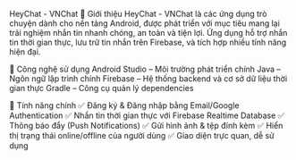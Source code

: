 HeyChat - VNChat
📝 Giới thiệu
HeyChat - VNChat là các ứng dụng trò chuyện dành cho nền tảng Android, được phát triển với mục tiêu mang lại trải nghiệm nhắn tin nhanh chóng, an toàn và tiện lợi. Ứng dụng hỗ trợ nhắn tin thời gian thực, lưu trữ tin nhắn trên Firebase, và tích hợp nhiều tính năng hiện đại.

🚀 Công nghệ sử dụng
Android Studio – Môi trường phát triển chính
Java – Ngôn ngữ lập trình chính
Firebase – Hệ thống backend và cơ sở dữ liệu thời gian thực
Gradle – Công cụ quản lý dependencies

📌 Tính năng chính
✅ Đăng ký & Đăng nhập bằng Email/Google Authentication
✅ Nhắn tin thời gian thực với Firebase Realtime Database
✅ Thông báo đẩy (Push Notifications)
✅ Gửi hình ảnh & tệp đính kèm
✅ Hiển thị trạng thái online/offline của người dùng
✅ Giao diện trực quan, dễ sử dụng
